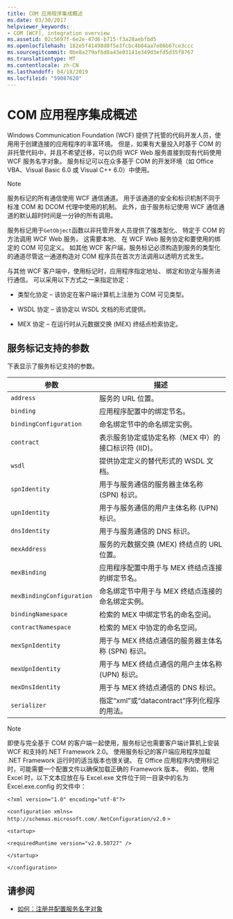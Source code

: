 ```yaml
---
title: COM 应用程序集成概述
ms.date: 03/30/2017
helpviewer_keywords:
- COM [WCF], integration overview
ms.assetid: 02c5697f-6e2e-47d6-b715-f3a28aebfbd5
ms.openlocfilehash: 182e5f41498d8f5e3fcbc4b84aa7e86b67ce3ccc
ms.sourcegitcommit: 0be8a279af6d8a43e03141e349d3efd5d35f8767
ms.translationtype: MT
ms.contentlocale: zh-CN
ms.lasthandoff: 04/18/2019
ms.locfileid: "59087620"
---
```

# <a name="integrating-with-com-applications-overview"></a>COM 应用程序集成概述
Windows Communication Foundation (WCF) 提供了托管的代码开发人员，使用用于创建连接的应用程序的丰富环境。 但是，如果有大量投入时基于 COM 的非托管代码中，并且不希望迁移，可以仍将 WCF Web 服务直接到现有代码使用 WCF 服务名字对象。 服务标记可以在众多基于 COM 的开发环境（如 Office VBA、Visual Basic 6.0 或 Visual C++ 6.0）中使用。  
  
> [!NOTE]
>  服务标记的所有通信使用 WCF 通信通道。 用于该通道的安全和标识机制不同于标准 COM 和 DCOM 代理中使用的机制。 此外，由于服务标记使用 WCF 通信通道的默认超时时间是一分钟的所有调用。  
  
 服务标记用于`GetObject`函数以非托管开发人员提供了强类型化、 特定于 COM 的方法调用 WCF Web 服务。 这需要本地、 在 WCF Web 服务协定和要使用的绑定的 COM 可见定义。 如其他 WCF 客户端，服务标记必须构造到服务的类型化的通道尽管这一通道构造对 COM 程序员在首次方法调用以透明方式发生。  
  
 与其他 WCF 客户端中，使用标记时，应用程序指定地址、 绑定和协定与服务进行通信。 可以采用以下方式之一来指定协定：  
  
-   类型化协定 – 该协定在客户端计算机上注册为 COM 可见类型。  
  
-   WSDL 协定 – 该协定以 WSDL 文档的形式提供。  
  
-   MEX 协定 – 在运行时从元数据交换 (MEX) 终结点检索协定。  
  
## <a name="parameters-supported-by-the-service-moniker"></a>服务标记支持的参数  
 下表显示了服务标记支持的参数。  
  
|参数|描述|  
|---------------|-----------------|  
|`address`|服务的 URL 位置。|  
|`binding`|应用程序配置中的绑定节名。|  
|`bindingConfiguration`|命名绑定节中的命名绑定实例。|  
|`contract`|表示服务协定或协定名称（MEX 中）的接口标识符 (IID)。|  
|`wsdl`|提供协定定义的替代形式的 WSDL 文档。|  
|`spnIdentity`|用于与服务通信的服务器主体名称 (SPN) 标识。|  
|`upnIdentity`|用于与服务通信的用户主体名称 (UPN) 标识。|  
|`dnsIdentity`|用于与服务通信的 DNS 标识。|  
|`mexAddress`|服务的元数据交换 (MEX) 终结点的 URL 位置。|  
|`mexBinding`|应用程序配置中用于与 MEX 终结点连接的绑定节名。|  
|`mexBindingConfiguration`|命名绑定节中用于与 MEX 终结点连接的命名绑定实例。|  
|`bindingNamespace`|检索的 MEX 中绑定节名的命名空间。|  
|`contractNamespace`|检索的 MEX 中协定的命名空间。|  
|`mexSpnIdentity`|用于与 MEX 终结点通信的服务器主体名称 (SPN) 标识。|  
|`mexUpnIdentity`|用于与 MEX 终结点通信的用户主体名称 (UPN) 标识。|  
|`mexDnsIdentity`|用于与 MEX 终结点通信的 DNS 标识。|  
|`serializer`|指定“xml”或“datacontract”序列化程序的用法。|  
  
> [!NOTE]
>  即使与完全基于 COM 的客户端一起使用，服务标记也需要客户端计算机上安装 WCF 和支持的.NET Framework 2.0。 使用服务标记的客户端应用程序加载 .NET Framework 运行时的适当版本也很关键。 在 Office 应用程序内使用标记时，可能需要一个配置文件以确保加载正确的 Framework 版本。 例如，使用 Excel 时，以下文本应放在与 Excel.exe 文件位于同一目录中的名为 Excel.exe.config 的文件中：  
>   
>  `<?xml version="1.0" encoding="utf-8"?>`  
>   
>  `<configuration xmlns=` `http://schemas.microsoft.com/.NetConfiguration/v2.0` `>`  
>   
>  `<startup>`  
>   
>  `<requiredRuntime version="v2.0.50727" />`  
>   
>  `</startup>`  
>   
>  `</configuration>`  
  
## <a name="see-also"></a>请参阅

- [如何：注册并配置服务名字对象](../../../../docs/framework/wcf/feature-details/how-to-register-and-configure-a-service-moniker.md)
